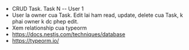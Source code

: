 
- CRUD Task. Task N -- User 1
- User la owner cua Task. Edit lai ham read, update, delete cua Task, k phai owner k dc phep edit.
- Xem relationship cua typeorm
- https://docs.nestjs.com/techniques/database
- https://typeorm.io/